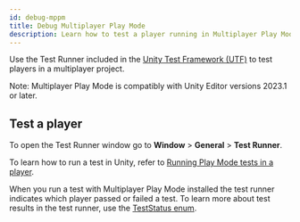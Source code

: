 ```yaml
---
id: debug-mppm
title: Debug Multiplayer Play Mode
description: Learn how to test a player running in Multiplayer Play Mode
---
```


Use the Test Runner included in the [Unity Test Framework (UTF)](https://docs.unity3d.com/Packages/com.unity.test-framework@2.0/manual/index.html) to test players in a multiplayer project.

Note: Multiplayer Play Mode is compatibly with Unity Editor versions 2023.1 or later.

## Test a player
To open the Test Runner window go to **Window** > **General** > **Test Runner**.

To learn how to run a test in Unity, refer to [Running Play Mode tests in a player](https://docs.unity3d.com/Packages/com.unity.test-framework@2.0/manual/workflow-run-playmode-test-standalone.html).

When you run a test with Multiplayer Play Mode installed the test runner indicates which player passed or failed a test. To learn more about test results in the test runner, use the [TestStatus enum](https://docs.unity3d.com/Packages/com.unity.test-framework@2.0/api/UnityEditor.TestTools.TestRunner.Api.TestStatus.html).
